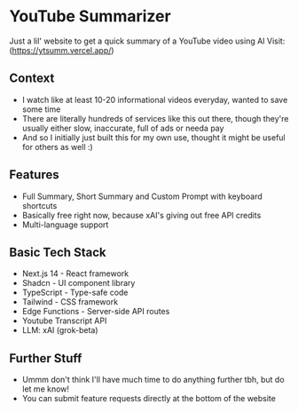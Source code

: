 # YouTube Summarizer

Just a lil' website to get a quick summary of a YouTube video using AI
Visit: (https://ytsumm.vercel.app/)

## Context

- I watch like at least 10-20 informational videos everyday, wanted to save some time
- There are literally hundreds of services like this out there, though they're usually either slow, inaccurate, full of ads or needa pay
- And so I initially just built this for my own use, thought it might be useful for others as well :)


## Features

- Full Summary, Short Summary and Custom Prompt with keyboard shortcuts
- Basically free right now, because xAI's giving out free API credits
- Multi-language support


## Basic Tech Stack

- Next.js 14 - React framework
- Shadcn - UI component library
- TypeScript - Type-safe code
- Tailwind - CSS framework
- Edge Functions - Server-side API routes
- Youtube Transcript API
- LLM: xAI (grok-beta)


## Further Stuff

- Ummm don't think I'll have much time to do anything further tbh, but do let me know!
- You can submit feature requests directly at the bottom of the website


